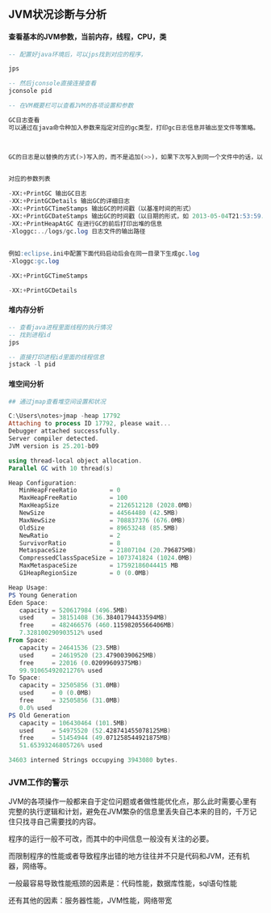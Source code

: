 ## JVM状况诊断与分析



#### 查看基本的JVM参数，当前内存，线程，CPU，类

```sql
-- 配置好java环境后，可以jps找到对应的程序，

jps

-- 然后jconsole直接连接查看
jconsole pid

-- 在VM概要栏可以查看JVM的各项设置和参数

GC日志查看
可以通过在java命令种加入参数来指定对应的gc类型，打印gc日志信息并输出至文件等策略。

 

GC的日志是以替换的方式(>)写入的，而不是追加(>>)，如果下次写入到同一个文件中的话，以前的GC内容会被清空。

 
对应的参数列表

-XX:+PrintGC 输出GC日志
-XX:+PrintGCDetails 输出GC的详细日志
-XX:+PrintGCTimeStamps 输出GC的时间戳（以基准时间的形式）
-XX:+PrintGCDateStamps 输出GC的时间戳（以日期的形式，如 2013-05-04T21:53:59.234+0800）
-XX:+PrintHeapAtGC 在进行GC的前后打印出堆的信息
-Xloggc:../logs/gc.log 日志文件的输出路径
 
 
例如:eclipse.ini中配置下面代码启动后会在同一目录下生成gc.log
-Xloggc:gc.log

-XX:+PrintGCTimeStamps

-XX:+PrintGCDetails

```



#### 堆内存分析

```sql
-- 查看java进程里面线程的执行情况
-- 找到进程id
jps 

-- 直接打印进程id里面的线程信息
jstack -l pid


```



#### 堆空间分析

```powershell
## 通过jmap查看堆空间设置和状况

C:\Users\notes>jmap -heap 17792
Attaching to process ID 17792, please wait...
Debugger attached successfully.
Server compiler detected.
JVM version is 25.201-b09

using thread-local object allocation.
Parallel GC with 10 thread(s)

Heap Configuration:
   MinHeapFreeRatio         = 0
   MaxHeapFreeRatio         = 100
   MaxHeapSize              = 2126512128 (2028.0MB)
   NewSize                  = 44564480 (42.5MB)
   MaxNewSize               = 708837376 (676.0MB)
   OldSize                  = 89653248 (85.5MB)
   NewRatio                 = 2
   SurvivorRatio            = 8
   MetaspaceSize            = 21807104 (20.796875MB)
   CompressedClassSpaceSize = 1073741824 (1024.0MB)
   MaxMetaspaceSize         = 17592186044415 MB
   G1HeapRegionSize         = 0 (0.0MB)

Heap Usage:
PS Young Generation
Eden Space:
   capacity = 520617984 (496.5MB)
   used     = 38151408 (36.38401794433594MB)
   free     = 482466576 (460.11598205566406MB)
   7.328100290903512% used
From Space:
   capacity = 24641536 (23.5MB)
   used     = 24619520 (23.47900390625MB)
   free     = 22016 (0.02099609375MB)
   99.91065492021276% used
To Space:
   capacity = 32505856 (31.0MB)
   used     = 0 (0.0MB)
   free     = 32505856 (31.0MB)
   0.0% used
PS Old Generation
   capacity = 106430464 (101.5MB)
   used     = 54975520 (52.428741455078125MB)
   free     = 51454944 (49.071258544921875MB)
   51.65393246805726% used

34603 interned Strings occupying 3943080 bytes.
```





### JVM工作的警示

  JVM的各项操作一般都来自于定位问题或者做性能优化点，那么此时需要心里有完整的执行逻辑和计划，避免在JVM繁杂的信息里丢失自己本来的目的，千万记住只找寻自己需要找的内容。

  程序的运行一般不可改，而其中的中间信息一般没有关注的必要。

  而限制程序的性能或者导致程序出错的地方往往并不只是代码和JVM，还有机器，网络等。

  一般最容易导致性能瓶颈的因素是：代码性能，数据库性能，sql语句性能

  还有其他的因素：服务器性能，JVM性能，网络带宽



